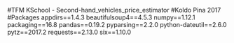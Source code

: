 #TFM KSchool - Second-hand_vehicles_price_estimator
#Koldo Pina 2017
#Packages
appdirs==1.4.3
beautifulsoup4==4.5.3
numpy==1.12.1
packaging==16.8
pandas==0.19.2
pyparsing==2.2.0
python-dateutil==2.6.0
pytz==2017.2
requests==2.13.0
six==1.10.0

